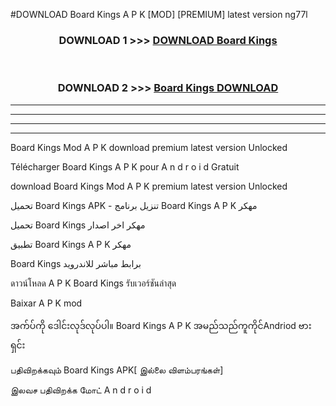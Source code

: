 #DOWNLOAD Board Kings  A P K [MOD] [PREMIUM] latest version ng77l



<div align="center">

<h3>DOWNLOAD 1 >>> <a href="https://teeasianyam.web.app?sq=Board Kings ">DOWNLOAD Board Kings  </a></h3><br>

<h3>DOWNLOAD 2 >>> <a href="https://teeasianyam.web.app?sq=Board Kings  ">Board Kings   DOWNLOAD </a></h3>

</div>


----------------------------------------------------------

----------------------------------------------------------

----------------------------------------------------------

----------------------------------------------------------


Board Kings   Mod A P K download premium latest version Unlocked

Télécharger Board Kings   A P K pour A n d r o i d Gratuit

download Board Kings   Mod A P K premium latest version Unlocked

تحميل Board Kings   APK - تنزيل برنامج Board Kings   A P K مهكر

تحميل Board Kings   مهكر اخر اصدار

تطبيق Board Kings   A P K مهكر

Board Kings   برابط مباشر للاندرويد

ดาวน์โหลด A P K Board Kings   รับเวอร์ชันล่าสุด

Baixar A P K mod

အက်ပ်ကို ဒေါင်းလုဒ်လုပ်ပါ။ Board Kings   A P K အမည်သည်ကူကိုင်Andriod ဗားရှင်း

பதிவிறக்கவும் Board Kings   APK[ இல்லை விளம்பரங்கள்] 
 
இலவச பதிவிறக்க மோட் A n d r o i d



